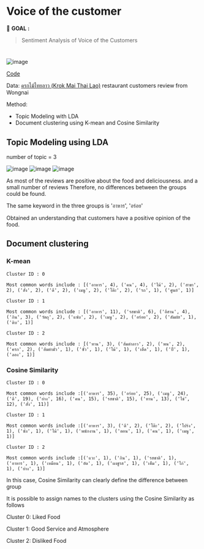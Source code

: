 # Voice of the customer
:round_pushpin: **GOAL :** 
> Sentiment Analysis of Voice of the Customers

#

![image](https://github.com/terjirapat/MADT8101-Customer-Analytics/assets/77285026/58d58bf0-0685-4003-9af3-0a01beaf9fad)

[Code](./main.ipynb)

Data: [ครกไม้ไทยลาว (Krok Mai Thai Lao)](https://www.wongnai.com/r/12231Lf) restaurant customers review from Wongnai

Method: 
- Topic Modeling with LDA
- Document clustering using K-mean and Cosine Similarity

## Topic Modeling using LDA

number of topic = 3

![image](https://github.com/terjirapat/MADT8101-Customer-Analytics/assets/77285026/072ead4c-e76c-4cfe-a470-b80fe2158618)
![image](https://github.com/terjirapat/MADT8101-Customer-Analytics/assets/77285026/57878762-2b1a-420c-b148-ea104c14ddf6)
![image](https://github.com/terjirapat/MADT8101-Customer-Analytics/assets/77285026/e6032eec-bebb-4e2d-95d8-672832aca3ac)

As most of the reviews are positive about the food and deliciousness. and a small number of reviews Therefore, no differences between the groups could be found. 

The same keyword in the three groups is 'อาหาร', 'อร่อย'

Obtained an understanding that customers have a positive opinion of the food.

##  Document clustering

### K-mean

```
Cluster ID : 0

Most common words include : [('อาหาร', 4), ('คน', 4), ('ไม้', 2), ('สาขา', 2), ('สั่ง', 2), ('ดี', 2), ('เมนู', 2), ('โต๊ะ', 2), ('รถ', 1), ('ศูนย์', 1)]

Cluster ID : 1

Most common words include : [('อาหาร', 11), ('รสชาติ', 6), ('อีสาน', 4), ('กิน', 3), ('วัตถุ', 2), ('แซ่บ', 2), ('เมนู', 2), ('อร่อย', 2), ('สัมผัส', 1), ('ดิบ', 1)]

Cluster ID : 2

Most common words include : [('ทาน', 3), ('ส้มตำลาว', 2), ('พน', 2), ('ครก', 2), ('ส้มตำมั่ว', 1), ('ซั่ว', 1), ('ไม้', 1), ('เด็ด', 1), ('ปี', 1), ('ลอง', 1)]

```


### Cosine Similarity

```
Cluster ID : 0

Most common words include :[('อาหาร', 35), ('อร่อย', 25), ('เมนู', 24), ('ดี', 19), ('ย่าง', 16), ('คน', 15), ('รสชาติ', 15), ('ทาน', 13), ('ไข่', 12), ('สั่ง', 11)]

Cluster ID : 1

Most common words include :[('อาหาร', 3), ('ดี', 2), ('โต๊ะ', 2), ('โปร่ง', 1), ('นั่ง', 1), ('ไม้', 1), ('พนักงาน', 1), ('ตอน', 1), ('คน', 1), ('เมนู', 1)]

Cluster ID : 2

Most common words include :[('แวะ', 1), ('กิน', 1), ('รสชาติ', 1), ('อาหาร', 1), ('เหมือน', 1), ('อัด', 1), ('ผงชูรส', 1), ('เค็ม', 1), ('ไก่', 1), ('ย่าง', 1)]
```

In this case, Cosine Similarity can clearly define the difference between group

It is possible to assign names to the clusters using the Cosine Similarity as follows

Cluster 0: Liked Food

Cluster 1: Good Service and Atmosphere

Cluster 2: Disliked Food

